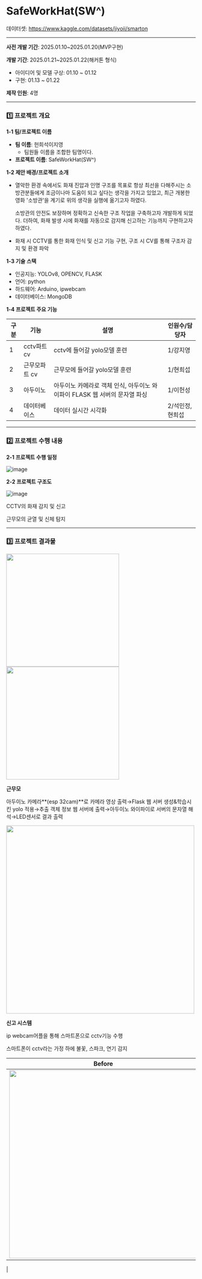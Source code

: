 # SafeWorkHat(SW^)
데이터셋: https://www.kaggle.com/datasets/jiyoii/smarton 

---

**사전 개발 기간**: 2025.01.10~2025.01.20(MVP구현)

**개발 기간**: 2025.01.21~2025.01.22(해커톤 형식)

- 아이디어 및 모델 구상: 01.10 ~ 01.12
- 구현: 01.13 ~ 01.22

**제작 인원**: 4명

---

### **1️⃣ 프로젝트 개요**

**1-1 팀/프로젝트 이름**

- **팀 이름**: 헌희석이지영
    - 팀원들 이름을 조합한 팀명이다.
- **프로젝트 이름**: SafeWorkHat(SW^)

**1-2 제안 배경/프로젝트 소개**

- 열악한 환경 속에서도 화재 진압과 인명 구조를 목표로 항상 최선을 다해주시는 소방관분들에게 조금이나마 도움이 되고 싶다는 생각을 가지고 있었고,
최근 개봉한 영화 '소방관'을 계기로 위의 생각을 실행에 옮기고자 하였다.
    
    소방관의 안전도 보장하며 정확하고 신속한 구조 작업을 구축하고자 개발하게 되었다.
    더하여, 화재 발생 시에 화재를 자동으로 감지해 신고하는 기능까지 구현하고자 하였다.
    
- 화재 시 CCTV를 통한 화재 인식 및 신고 기능 구현, 구조 시 CV를 통해
구조자 감지 및 환경 파악

**1-3 기술 스택**

- 인공지능: YOLOv8, OPENCV, FLASK
- 언어: python
- 하드웨어: Arduino, ipwebcam
- 데이터베이스: MongoDB

**1-4 프로젝트 주요 기능**

| 구분 | 기능 | 설명 | 인원수/담당자 |
| --- | --- | --- | --- |
| 1 | cctv파트 cv | cctv에 들어갈 yolo모델 훈련 | 1/강지영 |
| 2 | 근무모파트 cv | 근무모에 들어갈 yolo모델 훈련 | 1/현희섭 |
| 3 | 아두이노 | 아두이노 카메라로 객체 인식, 아두이노 와이파이 FLASK 웹 서버의 문자열 파싱 | 1/이헌성 |
| 4 | 데이터베이스 | 데이터 실시간 시각화 | 2/석민정, 현희섭 |

---

### **2️⃣ 프로젝트 수행 내용**

**2-1 프로젝트 수행 일정**

![image](https://github.com/user-attachments/assets/307cd674-a860-4dca-a076-6b34014b0f58)


**2-2 프로젝트 구조도**

![image](https://github.com/user-attachments/assets/4b0487f7-826b-4ee3-b4e2-06e3a6a3f6a4)


CCTV의 화재 감지 및 신고

근무모의 균열 및 신체 탐지

---

### 3️⃣ 프로젝트 결과물

<img src="https://github.com/user-attachments/assets/c3d8689d-174d-47bd-a2a3-bf616e8d14f6" width="300">
<img src="https://github.com/user-attachments/assets/4d0cebc7-c7e1-451b-92bf-41a9e887b989" width="300">

**근무모**

아두이노 카메라**(esp 32cam)**로 카메라 영상 출력→Flask 웹 서버 생성&학습시킨 yolo 적용→추출 객체 정보 웹 서버에 출력→아두이노 와이파이로 서버의 문자열 해석→LED센서로 결과 출력

<img src="https://github.com/user-attachments/assets/b94f8669-f013-4d74-b499-a9f56a8e6344" width="500">   



**신고 시스템**

ip webcam어플을 통해 스마트폰으로 cctv기능 수행

스마트폰이 cctv라는 가정 하에 불꽃, 스파크, 연기 감지

|Before|After|
|------|----|
|<img src="https://github.com/user-attachments/assets/a8ca7d54-111a-4ce1-99cc-d7981596e1d3" width="500">|<img src="https://github.com/user-attachments/assets/87167ead-4c85-499d-8492-165ba8490128" width="500">
|

